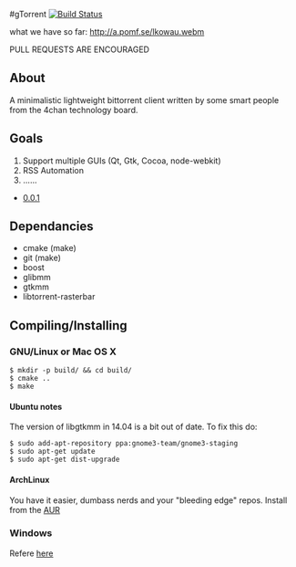 #gTorrent
[![Build Status](https://travis-ci.org/gtorrent/gTorrent.svg?branch=master)](https://travis-ci.org/gtorrent/gTorrent)

what we have so far: http://a.pomf.se/lkowau.webm

PULL REQUESTS ARE ENCOURAGED

## About
A minimalistic lightweight bittorrent client written by some smart people from the 4chan technology board.

## Goals
1. Support multiple GUIs (Qt, Gtk, Cocoa, node-webkit)
2. RSS Automation
3. ......

- [0.0.1](https://github.com/gtorrent/gTorrent/issues/16)

## Dependancies

- cmake (make)
- git (make)
- boost
- glibmm
- gtkmm
- libtorrent-rasterbar

## Compiling/Installing
### GNU/Linux or Mac OS X
```
$ mkdir -p build/ && cd build/
$ cmake ..
$ make
```

#### Ubuntu notes
The version of libgtkmm in 14.04 is a bit out of date. To fix this do:

```
$ sudo add-apt-repository ppa:gnome3-team/gnome3-staging
$ sudo apt-get update
$ sudo apt-get dist-upgrade
```

#### ArchLinux
You have it easier, dumbass nerds and your "bleeding edge" repos.
Install from the [AUR](https://aur.archlinux.org/packages/gtorrent/)

### Windows
Refere [here](https://github.com/gtorrent/gTorrent/wiki/Building-on-Windows)
